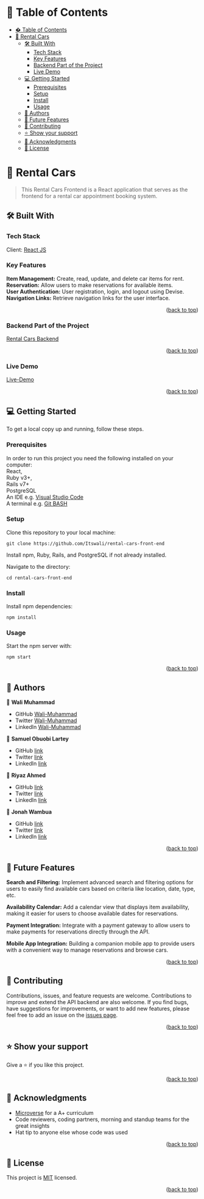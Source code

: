 <a name="readme-top"></a>

# 📗 Table of Contents

- [� Table of Contents](#-table-of-contents)
- [📖 Rental Cars ](#-rental-cars-)
  - [🛠 Built With ](#-built-with-)
    - [Tech Stack ](#tech-stack-)
    - [Key Features ](#key-features-)
    - [Backend Part of the Project](#backend-part-of-the-project)
    - [Live Demo ](#live-demo-)
  - [💻 Getting Started ](#-getting-started-)
    - [Prerequisites](#prerequisites)
    - [Setup](#setup)
    - [Install](#install)
    - [Usage](#usage)
  - [👤 Authors ](#-authors-)
  - [🔭 Future Features ](#-future-features-)
  - [🤝 Contributing ](#-contributing-)
  - [⭐️ Show your support ](#️-show-your-support-)
  - [🙏 Acknowledgments ](#-acknowledgments-)
  - [📝 License ](#-license-)

# 📖 Rental Cars <a name="about-project"></a>

> This Rental Cars Frontend is a React application that serves as the frontend for a rental car appointment booking system.

## 🛠 Built With <a name="built-with"></a>

### Tech Stack <a name="tech-stack"></a>

Client: <a href="https://react.dev/">React JS</a></li><br>

<!-- Features -->

### Key Features <a name="key-features"></a>

**Item Management:** Create, read, update, and delete car items for rent.<br>
**Reservation:** Allow users to make reservations for available items.<br>
**User Authentication:** User registration, login, and logout using Devise.<br>
**Navigation Links:** Retrieve navigation links for the user interface.<br>
<p align="right">(<a href="#readme-top">back to top</a>)</p>

### Backend Part of the Project

[Rental Cars Backend](https://github.com/Itswali/Rental-Cars)

<p align="right">(<a href="#readme-top">back to top</a>)</p>

### Live Demo <a name="live-demo"></a>

[Live-Demo](https://supercarsrentals.onrender.com)

<p align="right">(<a href="#readme-top">back to top</a>)</p>

## 💻 Getting Started <a name="getting-started"></a>

To get a local copy up and running, follow these steps.

### Prerequisites

In order to run this project you need the following installed on your computer:<br>
React,<br>
Ruby v3+,<br>
Rails v7+<br>
PostgreSQL<br>
An IDE e.g. [Visual Studio Code](https://code.visualstudio.com/)<br>
A terminal e.g. [Git BASH](https://gitforwindows.org/)

### Setup

Clone this repository to your local machine:

```
git clone https://github.com/Itswali/rental-cars-front-end
```

Install npm, Ruby, Rails, and PostgreSQL if not already installed.

Navigate to the directory:

```
cd rental-cars-front-end
```

### Install

Install npm dependencies:

```
npm install
```

### Usage

Start the npm server with:

```
npm start
```

<p align="right">(<a href="#readme-top">back to top</a>)</p>

## 👤 Authors <a name="authors"></a>

👤 **Wali Muhammad**

- GitHub [Wali-Muhammad](https://github.com/Itswali)
- Twitter [Wali-Muhammad](https://twitter.com/WaliMuh94818599)
- LinkedIn [Wali-Muhammad](https://www.linkedin.com/in/its-wali/)

👤 **Samuel Obuobi Lartey**

- GitHub [link](https://github.com/kwesiobuobi)
- Twitter [link](https://twitter.com/kwesi_obuobi)
- LinkedIn [link](https://www.linkedin.com/in/kwesi-obuobi/)

👤 **Riyaz Ahmed**

- GitHub [link](https://github.com/r-ahmed2022)
- Twitter [link](https://twitter.com/RiyazAhmed)
- LinkedIn [link](https://www.linkedin.com/in/riyaz-ahmed-4216a71a8/)

👤 **Jonah Wambua**

- GitHub [link](https://github.com/DJ-MrJay)
- Twitter [link](https://twitter.com/jonah_wambua)
- LinkedIn [link](https://www.linkedin.com/in/jonah-wambua/)


<p align="right">(<a href="#readme-top">back to top</a>)</p>

## 🔭 Future Features <a name="future-features"></a>

**Search and Filtering:**
Implement advanced search and filtering options for users to easily find available cars based on criteria like location, date, type, etc.

**Availability Calendar:**
Add a calendar view that displays item availability, making it easier for users to choose available dates for reservations.

**Payment Integration:**
Integrate with a payment gateway to allow users to make payments for reservations directly through the API.

**Mobile App Integration:**
Building a companion mobile app to provide users with a convenient way to manage reservations and browse cars.

<p align="right">(<a href="#readme-top">back to top</a>)</p>

## 🤝 Contributing <a name="contributing"></a>

Contributions, issues, and feature requests are welcome. Contributions to improve and extend the API backend are also welcome. If you find bugs, have suggestions for improvements, or want to add new features, please feel free to add an issue on the [issues page](../../issues/).

<p align="right">(<a href="#readme-top">back to top</a>)</p>

## ⭐️ Show your support <a name="support"></a>

Give a ⭐️ if you like this project.

<p align="right">(<a href="#readme-top">back to top</a>)</p>

## 🙏 Acknowledgments <a name="acknowledgements"></a>

- [Microverse](https://www.microverse.org) for a A+ curriculum
- Code reviewers, coding partners, morning and standup teams for the great insights
- Hat tip to anyone else whose code was used

<p align="right">(<a href="#readme-top">back to top</a>)</p>

## 📝 License <a name="license"></a>

This project is [MIT](./LICENSE) licensed.

<p align="right">(<a href="#readme-top">back to top</a>)</p>
